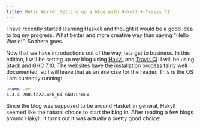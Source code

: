 ```yaml
---
title: Hello World! Setting up a blog with Hakyll + Travis CI
---
```


I have recently started learning Haskell and thought it would be a good idea to log my progress. What better and more creative way than saying "Hello World!". So there goes.

Now that we have introductions out of the way, lets get to business. In this edition, I will be setting up my blog using [Hakyll](http://jaspervdj.be/hakyll) and [Travis CI](https://travis-ci.org). I will be using [Stack](http://jaspervdj.be/hakyll) and [GHC](https://www.haskell.org/ghc/) 7.10. The websites have the installation process fairly well documented, so I will leave that as an exercise for the reader. This is the OS I am currently running:

```bash
uname -or
4.3.4-200.fc22.x86_64 GNU/Linux
```

Since the blog was supposed to be around Haskell in general, Hakyll seemed like the natural choice to start the blog in. After reading a few blogs around Hakyll, it turns out it was actually a pretty good choice!

